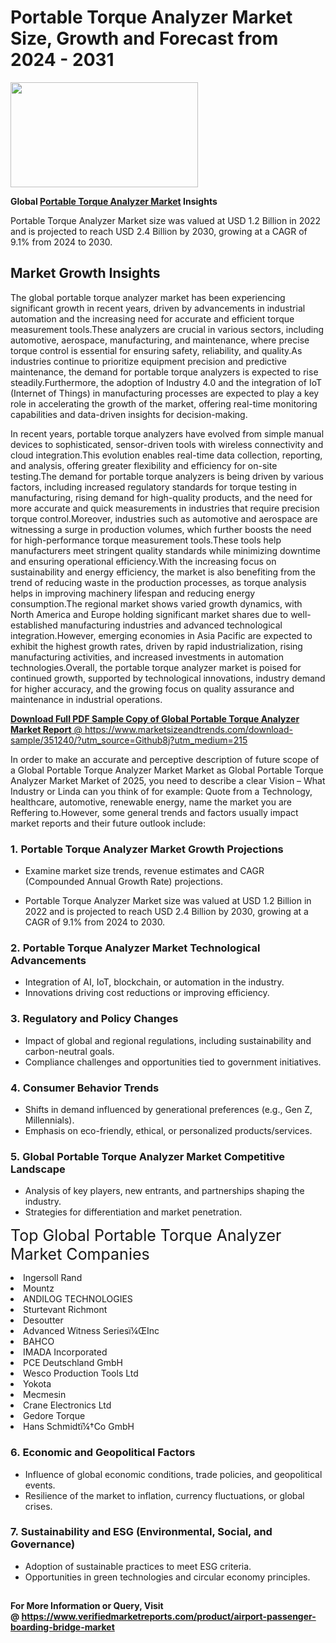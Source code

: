 <H1>Portable Torque Analyzer Market Size, Growth and Forecast from 2024 - 2031</H1><img class="aligncenter size-medium wp-image-584254" src="https://thirdeyenews.in/wp-content/uploads/2024/09/Global-Market-Research-300x168.jpeg" alt="" width="300" height="168" /><p><strong>Global&nbsp;<a href="https://www.marketsizeandtrends.com/download-sample/351240/?utm_source=Github8j?utm_medium=215">Portable Torque Analyzer Market</a> Insights</strong></p><p>Portable Torque Analyzer Market size was valued at USD 1.2 Billion in 2022 and is projected to reach USD 2.4 Billion by 2030, growing at a CAGR of 9.1% from 2024 to 2030.</p><p><h2>Market Growth Insights</h2> <p>The global portable torque analyzer market has been experiencing significant growth in recent years, driven by advancements in industrial automation and the increasing need for accurate and efficient torque measurement tools.These analyzers are crucial in various sectors, including automotive, aerospace, manufacturing, and maintenance, where precise torque control is essential for ensuring safety, reliability, and quality.As industries continue to prioritize equipment precision and predictive maintenance, the demand for portable torque analyzers is expected to rise steadily.Furthermore, the adoption of Industry 4.0 and the integration of IoT (Internet of Things) in manufacturing processes are expected to play a key role in accelerating the growth of the market, offering real-time monitoring capabilities and data-driven insights for decision-making.</p> <p><a href="#"></a></p> <p>In recent years, portable torque analyzers have evolved from simple manual devices to sophisticated, sensor-driven tools with wireless connectivity and cloud integration.This evolution enables real-time data collection, reporting, and analysis, offering greater flexibility and efficiency for on-site testing.The demand for portable torque analyzers is being driven by various factors, including increased regulatory standards for torque testing in manufacturing, rising demand for high-quality products, and the need for more accurate and quick measurements in industries that require precision torque control.Moreover, industries such as automotive and aerospace are witnessing a surge in production volumes, which further boosts the need for high-performance torque measurement tools.These tools help manufacturers meet stringent quality standards while minimizing downtime and ensuring operational efficiency.With the increasing focus on sustainability and energy efficiency, the market is also benefiting from the trend of reducing waste in the production processes, as torque analysis helps in improving machinery lifespan and reducing energy consumption.The regional market shows varied growth dynamics, with North America and Europe holding significant market shares due to well-established manufacturing industries and advanced technological integration.However, emerging economies in Asia Pacific are expected to exhibit the highest growth rates, driven by rapid industrialization, rising manufacturing activities, and increased investments in automation technologies.Overall, the portable torque analyzer market is poised for continued growth, supported by technological innovations, industry demand for higher accuracy, and the growing focus on quality assurance and maintenance in industrial operations.</p> <p><a href="#"></p><p><span class=""><strong>Download Full PDF Sample Copy of Global Portable Torque Analyzer Market Report</strong> @ <a href="https://www.marketsizeandtrends.com/download-sample/351240/?utm_source=Github8j?utm_medium=215" target="_blank">https://www.marketsizeandtrends.com/download-sample/351240/?utm_source=Github8j?utm_medium=215</a></span></p><p>In order to make an accurate and perceptive description of future scope of a Global&nbsp;Portable Torque Analyzer Market Market as Global&nbsp;Portable Torque Analyzer Market Market of 2025, you need to describe a clear Vision &ndash; What Industry or Linda can you think of for example: Quote from a Technology, healthcare, automotive, renewable energy, name the market you are Reffering to.However, some general trends and factors usually impact market reports and their future outlook include:</p><h3>1.&nbsp;<strong>Portable Torque Analyzer Market Growth Projections</strong></h3><ul><li>Examine market size trends, revenue estimates and CAGR (Compounded Annual Growth Rate) projections.</li><li><p>Portable Torque Analyzer Market size was valued at USD 1.2 Billion in 2022 and is projected to reach USD 2.4 Billion by 2030, growing at a CAGR of 9.1% from 2024 to 2030.</p></li></ul><h3>2.&nbsp;<strong>Portable Torque Analyzer Market Technological Advancements</strong></h3><ul><li>Integration of AI, IoT, blockchain, or automation in the industry.</li><li>Innovations driving cost reductions or improving efficiency.</li></ul><h3>3.&nbsp;<strong>Regulatory and Policy Changes</strong></h3><ul><li>Impact of global and regional regulations, including sustainability and carbon-neutral goals.</li><li>Compliance challenges and opportunities tied to government initiatives.</li></ul><h3>4.&nbsp;<strong>Consumer Behavior Trends</strong></h3><ul><li>Shifts in demand influenced by generational preferences (e.g., Gen Z, Millennials).</li><li>Emphasis on eco-friendly, ethical, or personalized products/services.</li></ul><h3>5.&nbsp;<strong>Global Portable Torque Analyzer Market Competitive Landscape</strong></h3><ul><li>Analysis of key players, new entrants, and partnerships shaping the industry.</li><li>Strategies for differentiation and market penetration.</li></ul><p data-pm-slice="1 1 []"><span style="color: inherit; font-family: inherit; font-size: 25px;">Top Global Portable Torque Analyzer Market Companies</span></p><div class="" data-test-id=""><p><li>Ingersoll Rand</li><li> Mountz</li><li> ANDILOG TECHNOLOGIES</li><li> Sturtevant Richmont</li><li> Desoutter</li><li> Advanced Witness Seriesï¼ŒInc</li><li> BAHCO</li><li> IMADA Incorporated</li><li> PCE Deutschland GmbH</li><li> Wesco Production Tools Ltd</li><li> Yokota</li><li> Mecmesin</li><li> Crane Electronics Ltd</li><li> Gedore Torque</li><li> Hans Schmidtï¼†Co GmbH</li></p></div><h3>6.&nbsp;<strong>Economic and Geopolitical Factors</strong></h3><ul><li>Influence of global economic conditions, trade policies, and geopolitical events.</li><li>Resilience of the market to inflation, currency fluctuations, or global crises.</li></ul><h3>7.&nbsp;<strong>Sustainability and ESG (Environmental, Social, and Governance)</strong></h3><ul><li>Adoption of sustainable practices to meet ESG criteria.</li><li>Opportunities in green technologies and circular economy principles.</li></ul><h2><strong style="font-size: 14px;">For More Information or Query, Visit @&nbsp;</strong><a style="background-color: #ffffff; font-size: 14px;" href="https://www.marketsizeandtrends.com/report/portable-torque-analyzer-market/" target="_blank">https://www.verifiedmarketreports.com/product/airport-passenger-boarding-bridge-market</a></h2>